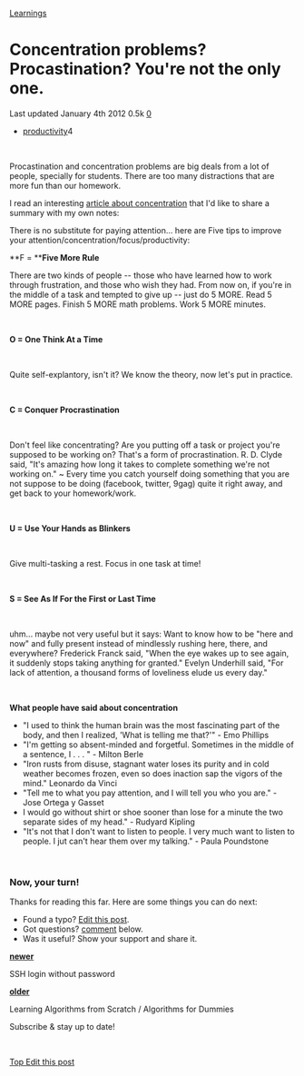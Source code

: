 



<a href="/categories/learnings/" class="category-link">Learnings</a>

Concentration problems? Procastination? You're not the only one.
================================================================

<span title="Last time this post was updated"> Last updated January 4th 2012 </span> <span class="m-x-2" title="Pageviews"> 0.5k </span> <span class="m-x-2" title="Click to go to the comments section"> [ <span class="disqus-comment-count" data-disqus-url="https://adrianmejia.com/concentration-problems-procastination-youre-not-the-only-one/">0</span>](#disqus_thread) </span>

-   <a href="/tags/productivity/" class="tag-list-link">productivity</a><span class="tag-list-count">4</span>

 

Procastination and concentration problems are big deals from a lot of people, specially for students. There are too many distractions that are more fun than our homework.

<span id="more"></span>

I read an interesting [article about concentration](http://altmedicine.about.com/od/optimumhealthessentials/a/Concentration.htm) that I'd like to share a summary with my own notes:

There is no substitute for paying attention... here are Five tips to improve your attention/concentration/focus/productivity:

**F = **<span class="underline">**Five More Rule**</span>

There are two kinds of people -- those who have learned how to work through frustration, and those who wish they had. From now on, if you're in the middle of a task and tempted to give up -- just do 5 MORE. Read 5 MORE pages. Finish 5 MORE math problems. Work 5 MORE minutes.

 

**O = <span class="underline">One Think At a Time</span>**

 

Quite self-explantory, isn't it? We know the theory, now let's put in practice.

 

**C = <span class="underline">Conquer Procrastination</span>**

 

Don't feel like concentrating? Are you putting off a task or project you're supposed to be working on? That's a form of procrastination. R. D. Clyde said, "It's amazing how long it takes to complete something we're not working on." ~ Every time you catch yourself doing something that you are not suppose to be doing (facebook, twitter, 9gag) quite it right away, and get back to your homework/work.

 

**U = <span class="underline">Use Your Hands as Blinkers</span>**

 

Give multi-tasking a rest. Focus in one task at time!

 

**S = <span class="underline">See As If For the First or Last Time</span>**

 

uhm... maybe not very useful but it says: Want to know how to be "here and now" and fully present instead of mindlessly rushing here, there, and everywhere? Frederick Franck said, "When the eye wakes up to see again, it suddenly stops taking anything for granted." Evelyn Underhill said, "For lack of attention, a thousand forms of loveliness elude us every day."

 

**What people have said about concentration**

-   "I used to think the human brain was the most fascinating part of the body, and then I realized, 'What is telling me that?'" - Emo Phillips
-   "I'm getting so absent-minded and forgetful. Sometimes in the middle of a sentence, I . . . " - Milton Berle 
-   "Iron rusts from disuse, stagnant water loses its purity and in cold weather becomes frozen, even so does inaction sap the vigors of the mind." Leonardo da Vinci 
-   "Tell me to what you pay attention, and I will tell you who you are." - Jose Ortega y Gasset
-   I would go without shirt or shoe sooner than lose for a minute the two separate sides of my head." - Rudyard Kipling
-   "It's not that I don't want to listen to people. I very much want to listen to people. I jut can't hear them over my talking." - Paula Poundstone

 

### Now, your turn!

Thanks for reading this far. Here are some things you can do next:

-   Found a typo? [Edit this post](https://github.com/amejiarosario/amejiarosario.github.io/edit/source/source/_posts/2012-01-04-concentration-problems-procastination-youre-not-the-only-one.md).
-   Got questions? [comment](#comments-section) below.
-   Was it useful? Show your support and share it.



<a href="/ssh-login-without-password/" class="article-nav-newer"><strong><em></em> newer</strong></a>

SSH login without password

<a href="/learning-algorithms-from-scratch-algorithms-for-dummies/" class="article-nav-older"><strong>older <em></em></strong></a>

Learning Algorithms from Scratch / Algorithms for Dummies

Subscribe & stay up to date!

 









[<span id="back-to-top" title="Go back to the top of this page"> Top </span>](#) <a href="#" class="p-x-3" title="Improve this post"><em></em> Edit this post</a>


